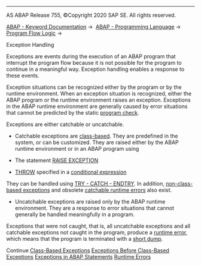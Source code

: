   

* * *

AS ABAP Release 755, ©Copyright 2020 SAP SE. All rights reserved.

[ABAP - Keyword Documentation](javascript:call_link\('abenabap.htm'\)) →  [ABAP - Programming Language](javascript:call_link\('abenabap_reference.htm'\)) →  [Program Flow Logic](javascript:call_link\('abenabap_flow_logic.htm'\)) → 

Exception Handling

Exceptions are events during the execution of an ABAP program that interrupt the program flow because it is not possible for the program to continue in a meaningful way. Exception handling enables a response to these events.

Exception situations can be recognized either by the program or by the runtime environment. When an exception situation is recognized, either the ABAP program or the runtime environment raises an exception. Exceptions in the ABAP runtime environment are generally caused by error situations that cannot be predicted by the static [program check](javascript:call_link\('abenprogram_check_glosry.htm'\) "Glossary Entry").

Exceptions are either catchable or uncatchable.

-   Catchable exceptions are [class-based](javascript:call_link\('abenexceptions.htm'\)). They are predefined in the system, or can be customized. They are raised either by the ABAP runtime environment or in an ABAP program using

-   The statement [RAISE EXCEPTION](javascript:call_link\('abapraise_exception_class.htm'\))

-   [THROW](javascript:call_link\('abenconditional_expression_result.htm'\)) specified in a [conditional expression](javascript:call_link\('abenconditional_expressions.htm'\))

They can be handled using [TRY - CATCH - ENDTRY](javascript:call_link\('abaptry.htm'\)). In addition, [non-class-based exceptions](javascript:call_link\('abenexceptions_non_class.htm'\)) and obsolete [catchable runtime errors](javascript:call_link\('abensystem-exceptions.htm'\)) also exist.

-   Uncatchable exceptions are raised only by the ABAP runtime environment. They are a response to error situations that cannot generally be handled meaningfully in a program.

Exceptions that were not caught, that is, all uncatchable exceptions and all catchable exceptions not caught in the program, produce a [runtime error](javascript:call_link\('abenruntime_error_glosry.htm'\) "Glossary Entry"), which means that the program is terminated with a [short dump](javascript:call_link\('abenshort_dump_glosry.htm'\) "Glossary Entry").

Continue
[Class-Based Exceptions](javascript:call_link\('abenexceptions.htm'\))
[Exceptions Before Class-Based Exceptions](javascript:call_link\('abenexceptions_pre_610.htm'\))
[Exceptions in ABAP Statements](javascript:call_link\('abenabap_language_exceptions.htm'\))
[Runtime Errors](javascript:call_link\('abennoncat_exceptions.htm'\))